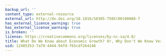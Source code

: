 ```yaml
---
backup_url: ''
content_type: external-resource
external_url: http://dx.doi.org/10.1016/S0305-750X(00)00088-7
has_external_licence_warning: true
has_external_license_warning: true
is_broken: ''
license: https://creativecommons.org/licenses/by-nc-sa/4.0/
title: What Do We Know about Economic Growth? Or, Why Don't We Know Very Much?
uid: 12485353-7a79-4444-94fd-f65cdf264146
---
```


